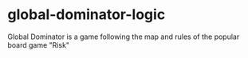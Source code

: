 # global-dominator-logic
Global Dominator is a game following the map and rules of the popular board game "Risk"
